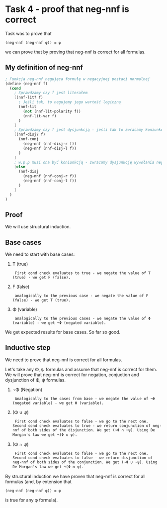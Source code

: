 # Task 4 - proof that neg-nnf is correct

Task was to prove that 

```
(neg-nnf (neg-nnf φ)) ≡ φ
```

we can prove that by proving that neg-nnf is correct for all formulas.

## My definition of neg-nnf

```scheme
; Funkcja neg-nnf negująca formułę w negacyjnej postaci normalnej
(define (neg-nnf f)
  (cond
    ; Sprawdzamy czy f jest literałem
    [(nnf-lit? f)
      ; Jeśli tak, to negujemy jego wartość logiczną
      (nnf-lit 
        (not (nnf-lit-polarity f)) 
        (nnf-lit-var f)
      )
    ]
    ; Sprawdzamy czy f jest dysjunkcją - jeśli tak to zwracamy koniunkcję wywołania neg-nnf dla obydwu stron
    [(nnf-disj? f)
      (nnf-conj 
        (neg-nnf (nnf-disj-r f)) 
        (neg-nnf (nnf-disj-l f))
      )
    ]
    ; w.p.p musi ona być koniunkcją - zwracamy dysjunkcję wywołania neg-nnf dla obydwu stron
    [else
      (nnf-disj 
        (neg-nnf (nnf-conj-r f)) 
        (neg-nnf (nnf-conj-l f))
      )
    ]
  )
)
```

## Proof

We will use structural induction.

## Base cases
We need to start with base cases:

1) T (true)

        First cond check evaluates to true - we negate the value of T (true) - we get F (false).

2) F (false)

        analogically to the previous case - we negate the value of F (false) - we get T (true).

3) Φ (variable)

        analogically to the previous cases - we negate the value of Φ (variable) - we get ¬Φ (negated variable).

We get expected results for base cases. So far so good.

## Inductive step
We need to prove that neg-nnf is correct for all formulas. 

Let's take any Φ, ѱ formulas and assume that neg-nnf is correct for them. We will prove that neg-nnf is correct for negation, conjuction and dysjunction of Φ, ѱ formulas.

1) ¬Φ (Negation)

        Analogically to the cases from base - we negate the value of ¬Φ (negated variable) - we get Φ (variable).

2) (Φ ∪ ѱ)
    
        First cond check evaluates to false - we go to the next one. Second cond check evaluates to true - we return conjunction of neg-nnf of both sides of the disjunction. We get (¬Φ ∩ ¬ѱ). Using De Morgan's law we get ¬(Φ ∪ ѱ).

3) (Φ ∩ ѱ)

        First cond check evaluates to false - we go to the next one. Second cond check evaluates to false - we return disjunction of neg-nnf of both sides of the conjunction. We get (¬Φ ∪ ¬ѱ). Using De Morgan's law we get ¬(Φ ∩ ѱ).


By structural induction we have proven that neg-nnf is correct for all formulas (and, by extension that

```
(neg-nnf (neg-nnf φ)) ≡ φ
```

is true for any φ formula).